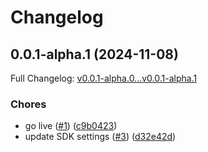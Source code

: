 # Changelog

## 0.0.1-alpha.1 (2024-11-08)

Full Changelog: [v0.0.1-alpha.0...v0.0.1-alpha.1](https://github.com/asjones-code/stainlessdeepl/compare/v0.0.1-alpha.0...v0.0.1-alpha.1)

### Chores

* go live ([#1](https://github.com/asjones-code/stainlessdeepl/issues/1)) ([c9b0423](https://github.com/asjones-code/stainlessdeepl/commit/c9b0423fbda4456ab114fd76bafd672d26cc5816))
* update SDK settings ([#3](https://github.com/asjones-code/stainlessdeepl/issues/3)) ([d32e42d](https://github.com/asjones-code/stainlessdeepl/commit/d32e42dc60a735da6fe14041789059131da9bea3))
